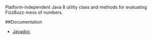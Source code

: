 Platform-independent Java 8 utility class and methods for evaluating FizzBuzz-iness of numbers.

##Documentation

* [Javadoc](docs/api)


